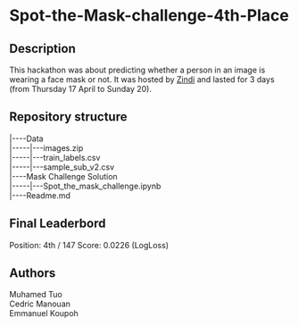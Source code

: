 # Spot-the-Mask-challenge-4th-Place

## Description

This hackathon was about predicting whether a person in an image is wearing a face mask or not. It was hosted by [Zindi](https://zindi.africa/hackathons/spot-the-mask-challenge/) and lasted for 3 days (from Thursday 17 April to Sunday 20).  



## Repository structure

|----Data  
|-----|---images.zip  
|-----|---train_labels.csv  
|-----|---sample_sub_v2.csv  
|----Mask Challenge Solution  
|-----|---Spot_the_mask_challenge.ipynb  
|----Readme.md  

## Final Leaderbord

Position: 4th / 147
Score: 0.0226 (LogLoss)

## Authors

Muhamed Tuo  
Cedric Manouan  
Emmanuel Koupoh  
